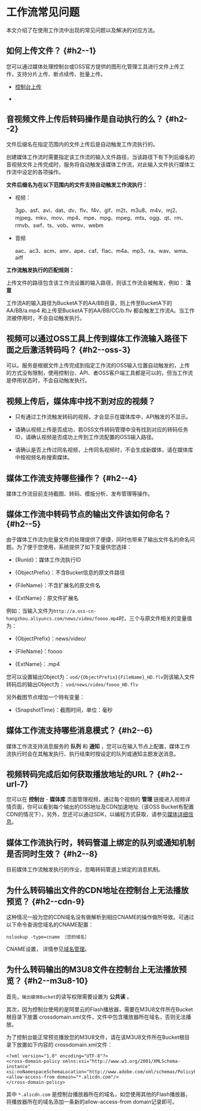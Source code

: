 工作流常见问题 
============================

本文介绍了在使用工作流中出现的常见问题以及解决的对应方法。

如何上传文件？ {#h2--1}
----------------

您可以通过媒体处理控制台或OSS官方提供的图形化管理工具进行文件上传工作，支持分片上传、断点续传、批量上传。

* [控制台上传]()

  

*

  




音视频文件上传后转码操作是自动执行的么？ {#h2--2}
-----------------------------

文件后缀名在指定范围内的文件上传后是自动触发工作流执行的。 

创建媒体工作流时需要指定该工作流的输入文件路径，当该路径下有下列后缀名的音视频文件上传完成时，服务将自动触发该媒体工作流，对此输入文件执行媒体工作流中设定的各项操作。

**文件后缀名为在以下范围内的文件支持自动触发工作流执行：** 

* 视频：

  3gp、asf、avi、dat、dv、flv、f4v、gif、m2t、m3u8、m4v、mj2、mjpeg、mkv、mov、mp4、mpe、mpg、mpeg、mts、ogg、qt、rm、rmvb、swf、ts、vob、wmv、webm
  

* 音频

  aac、ac3、acm、amr、ape、caf、flac、m4a、mp3、ra、wav、wma、aiff
  




**工作流触发执行的匹配规则：** 

上传文件的路径包含该工作流设置的输入路径，则该工作流会被触发，例如：
**注意**

工作流A的输入路径为BucketA下的AA/BB目录，则上传至BucketA下的AA/BB/a.mp4 和上传至BucketA下的AA/BB/CC/b.flv 都会触发工作流A。当工作流被停用时，不会自动触发执行。

视频可以通过OSS工具上传到媒体工作流输入路径下面之后激活转码吗？ {#h2--oss-3}
----------------------------------------------

可以。服务是根据文件上传完成到指定工作流的OSS输入位置自动触发的，上传的方式没有限制，使用控制台、API、者OSS客户端工具都是可以的，但当工作流是停用状态时，不会自动触发执行。

视频上传后，媒体库中找不到对应的视频？ 
----------------------------------------

* 只有通过工作流触发转码的视频，才会显示在媒体库中，API触发的不显示。

  

* 请确认视频上传是否成功，若OSS文件转码管理中没有找到对应的转码任务ID，请确认视频是否成功上传到工作流配置的OSS输入路径。

  

* 请确认是否上传过同名视频，上传同名视频时，不会生成新媒体，请在媒体库中按视频名称搜索媒体。

  




媒体工作流支持哪些操作？ {#h2--4}
---------------------

媒体工作流目前支持截图、转码、模版分析、发布管理等操作。

媒体工作流中转码节点的输出文件该如何命名？ {#h2--5}
------------------------------

由于媒体工作流为批量文件的处理提供了便捷，同时也带来了输出文件名的命名问题。为了便于您使用，系统提供了如下变量供您选择：

* {RunId}：媒体工作流执行ID

  

* {ObjectPrefix}：不含Bucket信息的原文件路径

  

* {FileName}：不含扩展名的原文件名

  

* {ExtName}：原文件扩展名

  




例如：当输入文件为`http://a.oss-cn-hangzhou.aliyuncs.com/news/video/foooo.mp4`时，三个与原文件相关的变量值为：

* {ObjectPrefix}：news/video/

  

* {FileName}：foooo

  

* {ExtName}：.mp4

  




您可以设置输出Object为：`vod/{ObjectPrefix}{FileName}_HD.flv`则该输入文件转码后的输出Object为： `vod/news/video/foooo_HD.flv`

另外截图节点增加一个特有变量：

* {SnapshotTime}：截图时间，单位：毫秒

  




媒体工作流支持哪些消息模式？ {#h2--6}
-----------------------

媒体工作流支持消息服务的 **队列** 和 **通知** ，您可以在输入节点上配置，媒体工作流执行时会在其触发执行、执行结束时按设定的队列或通知主题发送消息。

视频转码完成后如何获取播放地址的URL？ {#h2--url-7}
---------------------------------

您可以在 **控制台** - **媒体库** 页面管理视频，通过每个视频的 **管理** 链接进入视频详情页面，你可以看到每个输出的OSS地址及CDN加速地址（该OSS Bucket有配置CDN的情况下），另外，您还可以通过SDK，以编程方式获取，请参见[媒体详细信息](/intl.zh-CN/开发指南/媒体库管理/媒体详细信息.md)。

媒体工作流执行时，转码管道上绑定的队列或通知机制是否同时生效？ {#h2--8}
----------------------------------------

目前媒体工作流触发执行的作业，忽略转码管道上绑定的消息机制。

为什么转码输出文件的CDN地址在控制台上无法播放预览？ {#h2--cdn-9}
----------------------------------------

这种情况一般为您的CDN域名没有做解析到相应CNAME的操作做所导致。可通过以下命令查询您域名的CNAME配置：

    nslookup -type=cname ［您的域名］



CNAME设置， 详情参见[域名管理](/intl.zh-CN/用户指南/域名管理.md)。

为什么转码输出的M3U8文件在控制台上无法播放预览？ {#h2--m3u8-10}
-----------------------------------------

首先，`输出媒体Bucket`的读写权限需要设置为 **公共读** 。

其次，因为控制台使用的是阿里云的Flash播放器，需要在M3U8文件所在Bucket根目录下放置 crossdomain.xml文件，文件中包含播放器所在域名，否则无法播放。

为了控制台能正常预览播放您的M3U8文件，请在该M3U8文件所在Bucket根目录下放置如下内容的 crossdomain.xml文件：

    <?xml version="1.0" encoding="UTF-8"?>
    <cross-domain-policy xmlns:xsi="http://www.w3.org/2001/XMLSchema-instance" xsi:noNamespaceSchemaLocation="http://www.adobe.com/xml/schemas/PolicyFile.xsd">
    <allow-access-from domain="*.alicdn.com"/>
    </cross-domain-policy>



其中 `*.alicdn.com` 是控制台播放器所在的域名，如您使用其他的Flash播放器，将播放器所在的域名添加一条新的allow-access-from domain记录即可。
